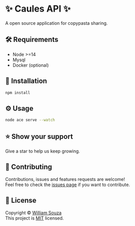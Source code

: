 # ✨ Caules API ✨
A open source application for copypasta sharing.

## 🛠 Requirements
- Node >=14
- Mysql
- Docker (optional)


## 💾 Installation

```bash
npm install
```

## ⚙️ Usage

```bash
node ace serve --watch
```

## ⭐️ Show your support
Give a star to help us keep growing.

## 🤝 Contributing
Contributions, issues and features requests are welcome! <br>
Feel free to check the [issues page](https://github.com/caules/caules-api/issues) if you want to contribute.

## 📝 License
Copyright © [William Souza](https://github.com/will-souza) <br>
This project is [MIT](https://github.com/caules/caules-api/blob/main/LICENSE) licensed.
